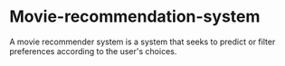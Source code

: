 # Movie-recommendation-system
A movie recommender system is a system that seeks to predict or filter preferences according to the user's choices.
